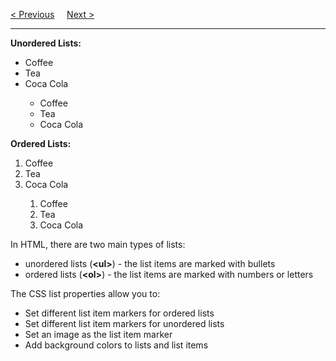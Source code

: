 <a href="/CSS/Links.md">&lt; Previous</a>
&nbsp;&nbsp;&nbsp;
<a href="/CSS/Lists/Markers.md">Next &gt;</a>
<hr>
<b>Unordered Lists:</b>
<ul>
  <li>Coffee</li>
  <li>Tea</li>
  <li>Coca Cola</li>
  <ul>
    <li>Coffee</li>
    <li>Tea</li>
    <li>Coca Cola</li>
  </ul>
</ul>
<b>Ordered Lists:</b>
<ol>
  <li>Coffee</li>
  <li>Tea</li>
  <li>Coca Cola</li>
  <ol>
    <li>Coffee</li>
    <li>Tea</li>
    <li>Coca Cola</li>
  </ol>
</ol>
In HTML, there are two main types of lists:
<ul>
  <li>unordered lists (<b>&lt;ul&gt;</b>) - the list items are marked with bullets</li>
  <li>ordered lists (<b>&lt;ol&gt;</b>) - the list items are marked with numbers or letters</li>
</ul>
The CSS list properties allow you to:
<ul>
  <li>Set different list item markers for ordered lists</li>
  <li>Set different list item markers for unordered lists</li>
  <li>Set an image as the list item marker</li>
  <li>Add background colors to lists and list items</li>
</ul>
